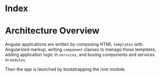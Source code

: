 # Index


# Architecture Overview
Angular applications are written by composing HTML `templates` with Angularized markup, writing `component` classes to manage those templates, adding application logic in `services`, and boxing components and services in `modules`.

Then the app is launched by bootstrapping the root module.